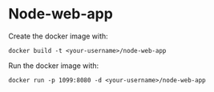 # Node-web-app

Create the docker image with:
~~~~~
docker build -t <your-username>/node-web-app
~~~~~

Run the docker image with:
~~~~~
docker run -p 1099:8080 -d <your-username>/node-web-app
~~~~~